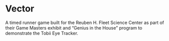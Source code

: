 # Vector
A timed runner game built for the Reuben H. Fleet Science Center as part of their Game Masters exhibit and “Genius in the House” program to demonstrate the Tobii Eye Tracker.
